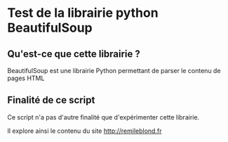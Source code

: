 Test de la librairie python BeautifulSoup
=========================================

Qu'est-ce que cette librairie ?
--
BeautifulSoup est une librairie Python permettant de parser le contenu de pages HTML

Finalité de ce script
--
Ce script n'a pas d'autre finalité que d'expérimenter cette librairie.

Il explore ainsi le contenu du site http://remileblond.fr
